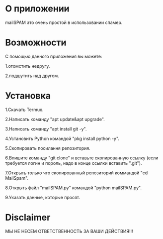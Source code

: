 # О приложении
mailSPAM это очень простой в использовании спамер.
# Возможности
С помощью данного приложения вы можете:

1.отомстить недругу.

2.подшутить над другом.

# Установка
1.Скачать Termux.

2.Написать команду "apt update&apt upgrade".

3.Написать команду "apt install git -y".

4.Установить Python командой "pkg install python -y".

5.Скопировать посилання репозитория.

6.Впишите команду "git clone" и вставьте скопированную ссылку (если требуется логин и пороль, надо в конце ссылки вставить ".git").

7.Открыть только что скопированный репозиторий коммандой "cd MailSpam".

8.Открыть файл "mailSPAM.py" командой "python mailSPAM.py".

9.Указать данные, которые просят.

# Disclaimer
МЫ НЕ НЕСЕМ ОТВЕТСТВЕННОСТЬ ЗА ВАШИ ДЕЙСТВИЯ!!!
